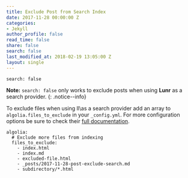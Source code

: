 ```yaml
---
title: Exclude Post from Search Index
date: 2017-11-28 00:00:00 Z
categories:
- Jekyll
author_profile: false
read_time: false
share: false
search: false
last_modified_at: 2018-02-19 13:05:00 Z
layout: single
---
```



    search: false

**Note:** `search: false` only works to exclude posts when using **Lunr** as a search provider.
{: .notice--info}

To exclude files when using ll\\as a search provider add an array to `algolia.files_to_exclude` in your `_config.yml`. For more configuration options be sure to check their [full documentation](https://community.algolia.com/jekyll-algolia/options.html).

    algolia:
      # Exclude more files from indexing
      files_to_exclude:
        - index.html
        - index.md
        - excluded-file.html
        - _posts/2017-11-28-post-exclude-search.md
        - subdirectory/*.html